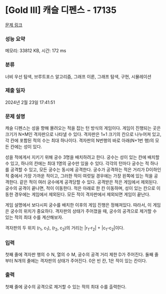 # [Gold III] 캐슬 디펜스 - 17135 

[문제 링크](https://www.acmicpc.net/problem/17135) 

### 성능 요약

메모리: 33812 KB, 시간: 172 ms

### 분류

너비 우선 탐색, 브루트포스 알고리즘, 그래프 이론, 그래프 탐색, 구현, 시뮬레이션

### 제출 일자

2024년 2월 23일 17:41:51

### 문제 설명

<p>캐슬 디펜스는 성을 향해 몰려오는 적을 잡는 턴 방식의 게임이다. 게임이 진행되는 곳은 크기가 N×M인 격자판으로 나타낼 수 있다. 격자판은 1×1 크기의 칸으로 나누어져 있고, 각 칸에 포함된 적의 수는 최대 하나이다. 격자판의 N번행의 바로 아래(N+1번 행)의 모든 칸에는 성이 있다.</p>

<p>성을 적에게서 지키기 위해 궁수 3명을 배치하려고 한다. 궁수는 성이 있는 칸에 배치할 수 있고, 하나의 칸에는 최대 1명의 궁수만 있을 수 있다. 각각의 턴마다 궁수는 적 하나를 공격할 수 있고, 모든 궁수는 동시에 공격한다. 궁수가 공격하는 적은 거리가 D이하인 적 중에서 가장 가까운 적이고, 그러한 적이 여럿일 경우에는 가장 왼쪽에 있는 적을 공격한다. 같은 적이 여러 궁수에게 공격당할 수 있다. 공격받은 적은 게임에서 제외된다. 궁수의 공격이 끝나면, 적이 이동한다. 적은 아래로 한 칸 이동하며, 성이 있는 칸으로 이동한 경우에는 게임에서 제외된다. 모든 적이 격자판에서 제외되면 게임이 끝난다. </p>

<p>게임 설명에서 보다시피 궁수를 배치한 이후의 게임 진행은 정해져있다. 따라서, 이 게임은 궁수의 위치가 중요하다. 격자판의 상태가 주어졌을 때, 궁수의 공격으로 제거할 수 있는 적의 최대 수를 계산해보자.</p>

<p>격자판의 두 위치 (r<sub>1</sub>, c<sub>1</sub>), (r<sub>2</sub>, c<sub>2</sub>)의 거리는 |r<sub>1</sub>-r<sub>2</sub>| + |c<sub>1</sub>-c<sub>2</sub>|이다.</p>

### 입력 

 <p>첫째 줄에 격자판 행의 수 N, 열의 수 M, 궁수의 공격 거리 제한 D가 주어진다. 둘째 줄부터 N개의 줄에는 격자판의 상태가 주어진다. 0은 빈 칸, 1은 적이 있는 칸이다.</p>

### 출력 

 <p>첫째 줄에 궁수의 공격으로 제거할 수 있는 적의 최대 수를 출력한다.</p>

